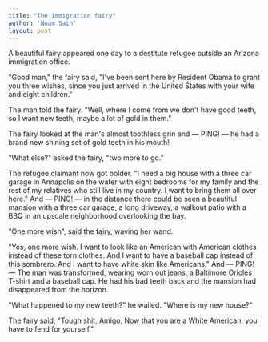 ```yaml
---
title: "The immigration fairy"
author: 'Noam Sain'
layout: post
---
```


A beautiful fairy appeared one day to a destitute refugee outside an Arizona immigration office.

"Good man," the fairy said, "I've been sent here by Resident Obama to grant you three wishes, since you just arrived in the United States with your wife and eight children."

The man told the fairy. "Well, where I come from we don't have good teeth, so I want new teeth, maybe a lot of gold in them."

The fairy looked at the man's almost toothless grin and — PING! — he had a brand new shining set of gold teeth in his mouth!

"What else?" asked the fairy, "two more to go."

The refugee claimant now got bolder. "I need a big house with a three car garage in Annapolis on the water with eight bedrooms for my family and the rest of my relatives who still live in my country. I want to bring them all over here." And — PING! — in the distance there could be seen a beautiful mansion with a three car garage, a long driveway, a walkout patio with a BBQ in an upscale neighborhood overlooking the bay.

"One more wish", said the fairy, waving her wand.

"Yes, one more wish. I want to look like an American with American clothes instead of these torn clothes. And I want to have a baseball cap instead of this sombrero. And I want to have white skin like Americans." And — PING! — The man was transformed, wearing worn out jeans, a Baltimore Orioles T-shirt and a baseball cap. He had his bad teeth back and the mansion had disappeared from the horizon.

"What happened to my new teeth?" he wailed. "Where is my new house?"

The fairy said, "Tough shit, Amigo, Now that you are a White American, you have to fend for yourself."